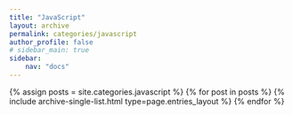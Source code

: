 ```yaml
---
title: "JavaScript"
layout: archive
permalink: categories/javascript
author_profile: false
# sidebar_main: true
sidebar:
    nav: "docs"
---
```


{% assign posts = site.categories.javascript %}
{% for post in posts %} {% include archive-single-list.html type=page.entries_layout %} {% endfor %}
